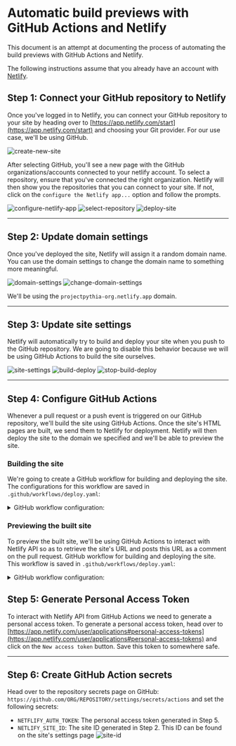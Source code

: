 # Automatic build previews with GitHub Actions and Netlify

This document is an attempt at documenting the process of automating the build previews with GitHub Actions and Netlify.

The following instructions assume that you already have an account with [Netlify](https://app.netlify.com/signup).


## Step 1: Connect your GitHub repository to Netlify

Once you've logged in to Netlify, you can connect your GitHub repository to your site by heading over to [https://app.netlify.com/start](https://app.netlify.com/start) and choosing your Git provider. For our use case, we'll be using GitHub.

![create-new-site](./images/create-new-site.png)

After selecting GitHub, you'll see a new page with the GitHub organizations/accounts connected to your netlify account. To select a repository, ensure that you've connected the right organization. Netlify will then show you the repositories that you can connect to your site. If not, click on the `configure the Netlify app...` option and follow the prompts.

![configure-netlify-app](./images/configure-netlify-app.png)
![select-repository](./images/select-repository.png)
![deploy-site](./images/deploy-site.png)

---

## Step 2: Update domain settings

Once you've deployed the site, Netlify will assign it a random domain name. You can use the domain settings to change the domain name to something more meaningful.

![domain-settings](./images/domain-settings.png)
![change-domain-settings](./images/change-domain-settings.png)

We'll be using the  `projectpythia-org.netlify.app` domain.

---

## Step 3: Update site settings

Netlify will automatically try to build and deploy your site when you push to the GitHub repository. We are going to disable this behavior because we will be using GitHub Actions to build the site ourselves.

![site-settings](./images/site-settings.png)
![build-deploy](./images/build-deploy-settings.png)
![stop-build-deploy](./images/stop-builds.png)


---


## Step 4: Configure GitHub Actions

Whenever a pull request or a push event is triggered on our GitHub repository, we'll build the site using GitHub Actions. Once the site's HTML pages are built, we send them to Netlify for deployment. Netlify will then deploy the site to the domain we specified and we'll be able to preview the site.


### Building the site

We're going to create a GitHub workflow for building and deploying the site. The configurations for this workflow are saved in `.github/workflows/deploy.yaml`:

<details>
<summary>
GitHub workflow configuration:
</summary>

```yaml
name: deploy-site

# Only run this when the master branch changes
on:
  push:
  pull_request:
  workflow_dispatch:
jobs:
  build:
    runs-on: ubuntu-latest
    defaults:
      run:
        shell: bash -l {0}
    if: github.repository == 'ProjectPythia/projectpythia.github.io'
    steps:
      - name: Cancel previous runs
        uses: styfle/cancel-workflow-action@0.9.1
        with:
          access_token: ${{ github.token }}
      - uses: actions/checkout@v2
      - uses: conda-incubator/setup-miniconda@master
        with:
          channels: conda-forge
          channel-priority: strict
          activate-environment: pythia-site-dev
          auto-update-conda: false
          python-version: 3.8
          environment-file: environment.yml
          mamba-version: '*'
          use-mamba: true

      # Build the site
      - name: Build the site
        run: |
          make html

      - name: Zip the site
        run: |
          set -x
          set -e

          if [ -f site.zip ]; then
              rm -rf site.zip
          fi
          zip -r site.zip ./_build/html

      - uses: actions/upload-artifact@v2
        with:
          name: site-zip
          path: ./site.zip
      # Push the site's HTML to github-pages
      - name: Deploy to GitHub pages
        if: github.ref == 'refs/heads/main'
        uses: peaceiris/actions-gh-pages@v3.8.0
        with:
          github_token: ${{ secrets.GITHUB_TOKEN }}
          publish_dir: ./_build/html
          enable_jekyll: false
          cname: projectpythia.org
```
</details>


### Previewing the built site

To preview the built site, we'll be using GitHub Actions to interact with Netlify API so as to retrieve the site's URL and posts this URL as a comment on the pull request. GitHub workflow for building and deploying the site. This workflow is saved in `.github/workflows/deploy.yaml`:

<details>
<summary>
GitHub workflow configuration:
</summary>

```yaml
name: preview-site
on:
  workflow_run:
    workflows:
      - deploy-site
    types:
      - requested
      - completed
jobs:
  deploy:
    if: github.repository == 'ProjectPythia/projectpythia.github.io'
    runs-on: ubuntu-latest
    defaults:
      run:
        shell: bash
    steps:
      - uses: actions/checkout@v2
      - name: Set message value
        run: |
          echo "comment_message=This pull request is being automatically built with [GitHub Actions](https://github.com/features/actions) and [Netlify](https://www.netlify.com/). To see the status of your deployment, click below." >> $GITHUB_ENV
      - name: Find Pull Request
        uses: actions/github-script@v4
        id: find-pull-request
        with:
          script: |
            let pullRequestNumber = ''
            let pullRequestHeadSHA = ''
            core.info('Finding pull request...')

            const pullRequests = await github.pulls.list({owner: context.repo.owner, repo: context.repo.repo})
            for (let pullRequest of pullRequests.data) {
              if(pullRequest.head.sha === context.payload.workflow_run.head_commit.id) {
                  pullRequestHeadSHA = pullRequest.head.sha
                  pullRequestNumber = pullRequest.number
                  break
              }
            }
            core.setOutput('number', pullRequestNumber)
            core.setOutput('sha', pullRequestHeadSHA)
            if(pullRequestNumber === '') {
              core.info(
                 `No pull request associated with git commit SHA: ${context.payload.workflow_run.head_commit.id}`
              )
            }
            else{
              core.info(`Found pull request ${pullRequestNumber}, with head sha: ${pullRequestHeadSHA}`)
            }

      - name: Find Comment
        uses: peter-evans/find-comment@v1
        if: steps.find-pull-request.outputs.number != ''
        id: fc
        with:
          issue-number: '${{ steps.find-pull-request.outputs.number }}'
          comment-author: 'github-actions[bot]'
          body-includes: '${{ env.comment_message }}'

      - name: Create comment
        if: |
          github.event.workflow_run.conclusion != 'success'
          && steps.find-pull-request.outputs.number != ''
          && steps.fc.outputs.comment-id == ''
        uses: peter-evans/create-or-update-comment@v1
        with:
          issue-number: ${{ steps.find-pull-request.outputs.number }}
          body: |
            ${{ env.comment_message }}
            🚧 Deployment in progress for git commit SHA: ${{ steps.find-pull-request.outputs.sha }}

      - name: Update comment
        if: |
          github.event.workflow_run.conclusion != 'success'
          && steps.find-pull-request.outputs.number != ''
          && steps.fc.outputs.comment-id != ''
        uses: peter-evans/create-or-update-comment@v1
        with:
          comment-id: ${{ steps.fc.outputs.comment-id }}
          edit-mode: replace
          body: |
            ${{ env.comment_message }}
            🚧 Deployment in progress for git commit SHA: ${{ steps.find-pull-request.outputs.sha }}

      - name: Download Artifact site
        uses: dawidd6/action-download-artifact@v2.14.1
        with:
          github_token: ${{ secrets.GITHUB_TOKEN }}
          workflow: deploy.yaml
          run_id: ${{ github.event.workflow_run.id }}
          name: site-zip

      - name: Unzip site
        run: |
          rm -rf ./_build/html
          unzip site.zip
          rm -f site.zip

      # Push the site's HTML to Netlify and get the preview URL
      - name: Deploy to Netlify
        id: netlify
        uses: nwtgck/actions-netlify@v1.2
        with:
          publish-dir: ./_build/html
          production-deploy: false
          github-token: ${{ secrets.GITHUB_TOKEN }}
          enable-commit-comment: false
        env:
          NETLIFY_AUTH_TOKEN: ${{ secrets.NETLIFY_AUTH_TOKEN }}
          NETLIFY_SITE_ID: ${{ secrets.NETLIFY_SITE_ID }}
        timeout-minutes: 5

      - name: Update site Preview comment
        if: |
          github.event.workflow_run.conclusion == 'success'
          && steps.find-pull-request.outputs.number != ''
          && steps.fc.outputs.comment-id != ''
        uses: peter-evans/create-or-update-comment@v1
        with:
          comment-id: ${{ steps.fc.outputs.comment-id }}
          edit-mode: replace
          body: |
            ${{ env.comment_message }}

            🔍 Git commit SHA:  ${{ steps.find-pull-request.outputs.sha }}
            ✅ Deployment Preview URL: ${{ steps.netlify.outputs.deploy-url }}
```
</details>




## Step 5: Generate Personal Access Token

To interact with Netlify API from GitHub Actions we need to generate a personal access token. To generate a personal access token, head over to [https://app.netlify.com/user/applications#personal-access-tokens](https://app.netlify.com/user/applications#personal-access-tokens) and click on the `New access token` button. Save this token to somewhere safe.

---

## Step 6: Create GitHub Action secrets

Head over to the repository secrets page on GitHub: `https://github.com/ORG/REPOSITORY/settings/secrets/actions` and set the following secrets:

- `NETFLIFY_AUTH_TOKEN`: The personal access token generated in Step 5.
- `NETLIFY_SITE_ID`: The site ID generated in Step 2. This ID can be found on the site's settings page
![site-id](./images/site-id.png)
